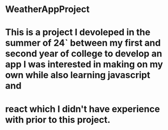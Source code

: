 # WeatherAppProject
# This is a project I devoleped in the summer of 24` between my first and second year of college to develop an app I was interested in making on my own while also learning javascript and
# react which I didn't have experience with prior to this project.
